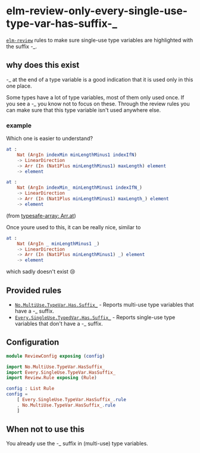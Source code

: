 # elm-review-only-every-single-use-type-var-has-suffix-_

[`elm-review`](https://package.elm-lang.org/packages/jfmengels/elm-review/latest/) rules to make sure single-use type variables are highlighted with the suffix -_.

## why does this exist

-_ at the end of a type variable is a good indication that it is used only in this one place.

Some types have a lot of type variables, most of them only used once.
If you see a -_ you know not to focus on these. Through the review rules you can make sure that this type variable isn't used anywhere else.

### example

Which one is easier to understand?

```elm
at :
    Nat (ArgIn indexMin minLengthMinus1 indexIfN)
    -> LinearDirection
    -> Arr (In (Nat1Plus minLengthMinus1) maxLength) element
    -> element
```
```elm
at :
    Nat (ArgIn indexMin_ minLengthMinus1 indexIfN_)
    -> LinearDirection
    -> Arr (In (Nat1Plus minLengthMinus1) maxLength_) element
    -> element
```
(from [typesafe-array: Arr.at](https://package.elm-lang.org/packages/lue-bird/elm-typesafe-array/latest/Arr#at))

Once youre used to this, it can be really nice, similar to

```elm
at :
    Nat (ArgIn _ minLengthMinus1 _)
    -> LinearDirection
    -> Arr (In (Nat1Plus minLengthMinus1) _) element
    -> element
```
which sadly doesn't exist 😢

## Provided rules

- [`No.MultiUse.TypeVar.Has.Suffix_`](https://package.elm-lang.org/packages/lue-bird/elm-review-only-every-single-use-type-var-has-suffix-_/1.0.0/No-MultiUse-TypeVar-Has-Suffix_) - Reports multi-use type variables that have a -_ suffix.
- [`Every.SingleUse.TypedVar.Has.Suffix_`](https://package.elm-lang.org/packages/lue-bird/elm-review-only-every-single-use-type-var-has-suffix-_/1.0.0/Every-SingleUse-TypedVar-Has-Suffix_) - Reports single-use type variables that don't have a -_ suffix.

## Configuration

```elm
module ReviewConfig exposing (config)

import No.MultiUse.TypeVar.HasSuffix_
import Every.SingleUse.TypeVar.HasSuffix_
import Review.Rule exposing (Rule)

config : List Rule
config =
    [ Every.SingleUse.TypeVar.HasSuffix_.rule
    , No.MultiUse.TypeVar.HasSuffix_.rule
    ]
```


## When not to use this

You already use the -_ suffix in (multi-use) type variables.
